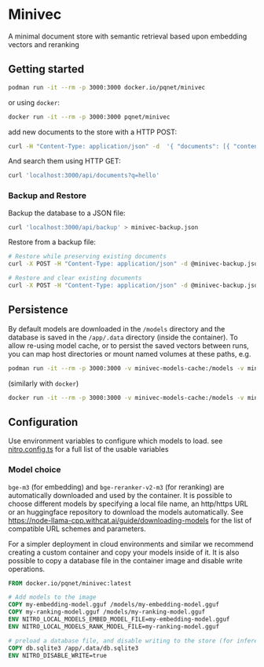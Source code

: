 # Minivec

A minimal document store with semantic retrieval based upon embedding vectors and reranking

## Getting started

```bash
podman run -it --rm -p 3000:3000 docker.io/pqnet/minivec
```

or using `docker`:

```bash
docker run -it --rm -p 3000:3000 pqnet/minivec
```

add new documents to the store with a HTTP POST:

```bash
curl -H "Content-Type: application/json" -d  '{ "documents": [{ "content": "hello world", "metadata":{} }]}' localhost:3000/api/documents
```

And search them using HTTP GET:

```bash
curl 'localhost:3000/api/documents?q=hello'
```

### Backup and Restore

Backup the database to a JSON file:

```bash
curl 'localhost:3000/api/backup' > minivec-backup.json
```

Restore from a backup file:

```bash
# Restore while preserving existing documents
curl -X POST -H "Content-Type: application/json" -d @minivec-backup.json localhost:3000/api/backup

# Restore and clear existing documents
curl -X POST -H "Content-Type: application/json" -d @minivec-backup.json 'localhost:3000/api/backup?clear=true'
```

## Persistence

By default models are downloaded in the `/models` directory and the database is saved in the `/app/.data` directory (inside the container).
To allow re-using model cache, or to persist the saved vectors between runs, you can map host directories or mount named volumes at these paths, e.g.

```bash
podman run -it --rm -p 3000:3000 -v minivec-models-cache:/models -v minivec-data:/app/.data docker.io/pqnet/minivec
```

(similarly with `docker`)

```bash
docker run -it --rm -p 3000:3000 -v minivec-models-cache:/models -v minivec-data:/app/.data pqnet/minivec
```

## Configuration

Use environment variables to configure which models to load. see [nitro.config.ts](nitro.config.ts) for a full list of the usable variables

### Model choice

`bge-m3` (for embedding) and `bge-reranker-v2-m3` (for reranking) are automatically downloaded and used by the container.
It is possible to choose different models by specifying a local file name, an http/https URL or an huggingface repository to download the models automatically.
See https://node-llama-cpp.withcat.ai/guide/downloading-models for the list of compatible URL schemes and parameters.

For a simpler deployment in cloud environments and similar we recommend creating a custom container and copy your models inside of it.
It is also possible to copy a database file in the container image and disable write operations.

```dockerfile
FROM docker.io/pqnet/minivec:latest

# Add models to the image
COPY my-embedding-model.gguf /models/my-embedding-model.gguf
COPY my-ranking-model.gguf /models/my-ranking-model.gguf
ENV NITRO_LOCAL_MODELS_EMBED_MODEL_FILE=my-embedding-model.gguf
ENV NITRO_LOCAL_MODELS_RANK_MODEL_FILE=my-ranking-model.gguf

# preload a database file, and disable writing to the store (for inference loads)
COPY db.sqlite3 /app/.data/db.sqlite3
ENV NITRO_DISABLE_WRITE=true
```
